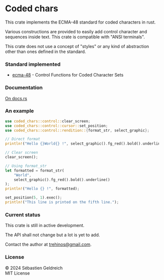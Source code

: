 # Coded chars

This crate implements the ECMA-48 standard for coded characters in rust.

Various constructions are provided to easily add control character and sequences inside text.
This crate is compatible with "ANSI terminals".

This crate does not use a concept of "styles" or any kind of abstraction other than ones defined in the standard.

### Standard implemented

- [ecma-48](https://ecma-international.org/publications-and-standards/standards/ecma-48/) - Control Functions for Coded Character Sets

### Documentation

[On docs.rs](https://docs.rs/coded-chars/latest/coded_chars/)

### An example

```rust
use coded_chars::control::clear_screen;
use coded_chars::control::cursor::set_position;
use coded_chars::control::rendition::{format_str, select_graphic};

// Direct format
println!("Hello {}World{} !", select_graphic().fg_red().bold().underline(), select_graphic().default());

// Clear screen
clear_screen();

// Using format_str
let formatted = format_str(
    "World",
    select_graphic().fg_red().bold().underline()
);
println!("Hello {} !", formatted);

set_position(5, 1).exec();
println!("This line is printed on the fifth line.");
```

### Current status

This crate is still in active development.

The API shall not change but a lot is yet to add.

Contact the author at [trehinos@gmail.com](mailto:trehinos@gmail.com).

### License
&copy; 2024 Sébastien Geldreich  
MIT License